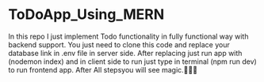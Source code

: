# ToDoApp_Using_MERN
In this repo I just implement Todo functionality in fully functional way with backend support.
You just need to clone this code and replace your database link in .env file in server side. After replacing just run app with (nodemon index) and in client side to run just type in terminal (npm run dev)
to run frontend app. After All stepsyou will see magic.🥰🥰🥰

